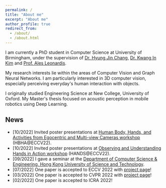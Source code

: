 ```yaml
---
permalink: /
title: "About me"
excerpt: "About me"
author_profile: true
redirect_from: 
  - /about/
  - /about.html
---
```


<!-- <h3>About Me</h3> -->
I am currently a PhD student in Computer Science at University of Birmingham, under the supervision of [Dr. Hyung Jin Chang](https://hyungjinchang.wordpress.com/), [Dr. Kwang In Kim](https://sites.google.com/view/kimki) and [Prof. Ales Leonardis](https://www.cs.bham.ac.uk/~leonarda/).

My research interests lie within the areas of Computer Vision and Graph Neural Networks. I am particularly interested in 3D computer vision, especially perceiving everyday's human interaction with objects.

I originally studied Engineering Science at New College, University of Oxford. My Master's thesis focused on acoustic perception in mobile robotics using Deep Learning.


News
-----
* [10/2022] Invited poster presentations at [Human Body, Hands, and Activities from Egocentric and Multi-view Cameras workshop](https://sites.google.com/view/egocentric-hand-body-activity) (HBHA@ECCV22).
* [10/2022] Invited poster presentations at [Observing and Understanding Hands in Action workshop](https://sites.google.com/view/hands2022/home?authuser=0) (HANDS@ECCV22).
* [09/2022] I gave a seminar at the [Department of Computer Science & Engineering, Hong Kong University of Science and Technology](https://cse.hkust.edu.hk/pg/seminars/F22/tse.html).
* [07/2022] One paper is accepted to ECCV 2022 with [project page](https://eldentse.github.io/s2contact/)!
* [03/2022] One paper is accepted to CVPR 2022 with [project page](https://eldentse.github.io/collab-hand-object/)!
* [02/2022] One paper is accepted to ICRA 2022!





<!-- <script type='text/javascript' id='clustrmaps' src='//cdn.clustrmaps.com/map_v2.js?cl=ffffff&w=400&t=m&d=oDMO4ty9grJbf6V352eXstUOCsa1K5aexNbsVGVLzG8'></script> -->
<script type='text/javascript' id='clustrmaps' src='//cdn.clustrmaps.com/map_v2.js?cl=ffffff&w=400&t=m&d=oDMO4ty9grJbf6V352eXstUOCsa1K5aexNbsVGVLzG8'></script>

